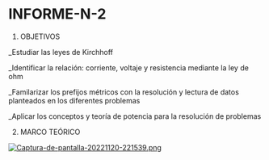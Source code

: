 # INFORME-N-2
1. OBJETIVOS

_Estudiar las leyes de Kirchhoff

_Identificar la relación: corriente, voltaje y resistencia mediante la ley de ohm

_Familarizar los prefijos métricos con la resolución y lectura de datos planteados en los diferentes problemas

_Aplicar los conceptos y teoría de potencia para la resolución de problemas

2. MARCO TEÓRICO

[![Captura-de-pantalla-20221120-221539.png](https://i.postimg.cc/m20sb9Jz/Captura-de-pantalla-20221120-221539.png)](https://postimg.cc/1fcTB89s)
